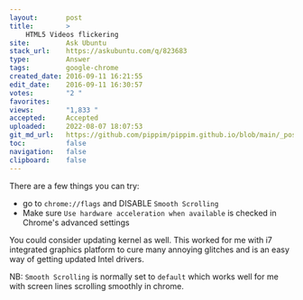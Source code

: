 ```yaml
---
layout:       post
title:        >
    HTML5 Videos flickering
site:         Ask Ubuntu
stack_url:    https://askubuntu.com/q/823683
type:         Answer
tags:         google-chrome
created_date: 2016-09-11 16:21:55
edit_date:    2016-09-11 16:30:57
votes:        "2 "
favorites:    
views:        "1,833 "
accepted:     Accepted
uploaded:     2022-08-07 18:07:53
git_md_url:   https://github.com/pippim/pippim.github.io/blob/main/_posts/2016/2016-09-11-HTML5-Videos-flickering.md
toc:          false
navigation:   false
clipboard:    false
---
```


There are a few things you can try:

 - go to `chrome://flags` and DISABLE `Smooth Scrolling`
 - Make sure `Use hardware acceleration when available` is checked in
   Chrome's advanced settings

You could consider updating kernel as well. This worked for me with i7 integrated graphics platform to cure many annoying glitches and is an easy way of getting updated Intel drivers.

NB: `Smooth Scrolling` is normally set to `default` which works well for me with screen lines scrolling smoothly in chrome.
